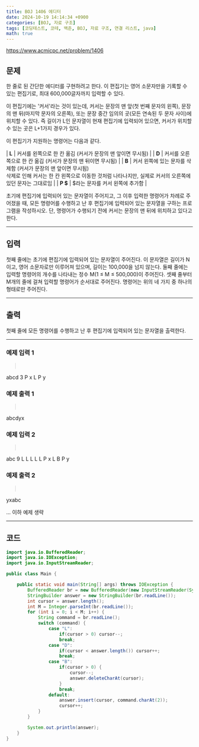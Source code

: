 ```yaml
---
title: BOJ 1406 에디터
date: 2024-10-19 14:14:34 +0900
categories: [BOJ, 자료 구조]
tags: [코딩테스트, 코테, 백준, BOJ, 자료 구조, 연결 리스트, java]
math: true
---
```


<https://www.acmicpc.net/problem/1406>

## 문제
한 줄로 된 간단한 에디터를 구현하려고 한다. 이 편집기는 영어 소문자만을 기록할 수 있는 편집기로, 최대 600,000글자까지 입력할 수 있다.

이 편집기에는 '커서'라는 것이 있는데, 커서는 문장의 맨 앞(첫 번째 문자의 왼쪽), 문장의 맨 뒤(마지막 문자의 오른쪽), 또는 문장 중간 임의의 곳(모든 연속된 두 문자 사이)에 위치할 수 있다. 즉 길이가 L인 문자열이 현재 편집기에 입력되어 있으면, 커서가 위치할 수 있는 곳은 L+1가지 경우가 있다.

이 편집기가 지원하는 명령어는 다음과 같다.

| **L** | 커서를 왼쪽으로 한 칸 옮김 (커서가 문장의 맨 앞이면 무시됨) |
| **D** | 커서를 오른쪽으로 한 칸 옮김 (커서가 문장의 맨 뒤이면 무시됨) |
| **B** | 커서 왼쪽에 있는 문자를 삭제함 (커서가 문장의 맨 앞이면 무시됨)<br>삭제로 인해 커서는 한 칸 왼쪽으로 이동한 것처럼 나타나지만, 실제로 커서의 오른쪽에 있던 문자는 그대로임 |
| **P $** | $라는 문자를 커서 왼쪽에 추가함 |

초기에 편집기에 입력되어 있는 문자열이 주어지고, 그 이후 입력한 명령어가 차례로 주어졌을 때, 모든 명령어를 수행하고 난 후 편집기에 입력되어 있는 문자열을 구하는 프로그램을 작성하시오. 단, 명령어가 수행되기 전에 커서는 문장의 맨 뒤에 위치하고 있다고 한다.

---
## 입력
첫째 줄에는 초기에 편집기에 입력되어 있는 문자열이 주어진다. 이 문자열은 길이가 N이고, 영어 소문자로만 이루어져 있으며, 길이는 100,000을 넘지 않는다. 둘째 줄에는 입력할 명령어의 개수를 나타내는 정수 M(1 ≤ M ≤ 500,000)이 주어진다. 셋째 줄부터 M개의 줄에 걸쳐 입력할 명령어가 순서대로 주어진다. 명령어는 위의 네 가지 중 하나의 형태로만 주어진다.

---
## 출력
첫째 줄에 모든 명령어를 수행하고 난 후 편집기에 입력되어 있는 문자열을 출력한다.

---
### 예제 입력 1
> <pre>
abcd
3
P x
L
P y
> </pre>

### 예제 출력 1
> <pre>
abcdyx
> </pre>

### 예제 입력 2
> <pre>
abc
9
L
L
L
L
L
P x
L
B
P y
> </pre>

### 예제 출력 2
> <pre>
yxabc
> </pre>

... 이하 예제 생략

---
## 코드

```java
import java.io.BufferedReader;
import java.io.IOException;
import java.io.InputStreamReader;

public class Main {

    public static void main(String[] args) throws IOException {
        BufferedReader br = new BufferedReader(new InputStreamReader(System.in));
        StringBuilder answer = new StringBuilder(br.readLine());
        int cursor = answer.length();
        int M = Integer.parseInt(br.readLine());
        for (int i = 0; i < M; i++) {
            String command = br.readLine();
            switch (command) {
                case "L":
                    if(cursor > 0) cursor--;
                    break;
                case "D":
                    if(cursor < answer.length()) cursor++;
                    break;
                case "B":
                    if(cursor > 0) {
                        cursor--;
                        answer.deleteCharAt(cursor);
                    }
                    break;
                default:
                    answer.insert(cursor, command.charAt(2));
                    cursor++;
            }
        }

        System.out.println(answer);
    }
}
```
